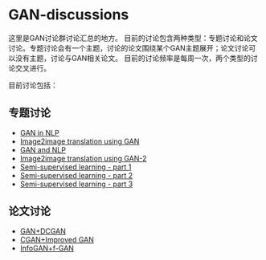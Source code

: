 # GAN-discussions
这里是GAN讨论群讨论汇总的地方。
目前的讨论包含两种类型：专题讨论和论文讨论。专题讨论会有一个主题，讨论的论文围绕某个GAN主题展开；论文讨论可以没有主题，讨论与GAN相关论文。
目前的讨论频率是每周一次，两个类型的讨论交叉进行。

目前讨论包括：

## 专题讨论
* [GAN in NLP](https://github.com/PaperWeeklyCode/GAN-discussions/tree/master/topic%20discussion/%5B1%5DGAN%20in%20NLP)
* [Image2image translation using GAN](https://github.com/PaperWeeklyCode/GAN-discussions/tree/master/topic%20discussion/%5B2%5DImage2image%20translation%20using%20GAN)
* [GAN and NLP](https://github.com/PaperWeeklyCode/GAN-discussions/tree/master/topic%20discussion/%5B3%5DGAN%20and%20NLP)
* [Image2image translation using GAN-2](https://github.com/PaperWeeklyCode/GAN-discussions/tree/master/topic%20discussion/%5B4%5DImage2image%20translation%20using%20GAN-2)
* [Semi-supervised learning - part 1](https://github.com/PaperWeeklyCode/GAN-discussions/tree/master/topic%20discussion/%5B5%5DSemi-supervised%20learning%20-%20part%201)
* [Semi-supervised learning - part 2](https://github.com/PaperWeeklyCode/GAN-discussions/tree/master/topic%20discussion/%5B6%5DSemi-supervised%20learning%20-%20part%202)
* [Semi-supervised learning - part 3](https://github.com/PaperWeeklyCode/GAN-discussions/tree/master/topic%20discussion/%5B7%5DSemi-supervised%20learning%20-%20part%203)

## 论文讨论
* [GAN+DCGAN](https://github.com/PaperWeeklyCode/GAN-discussions/tree/master/paper%20discussion/%5B1%5DGAN%2BDCGAN)
* [CGAN+Improved GAN](https://github.com/PaperWeeklyCode/GAN-discussions/tree/master/paper%20discussion/%5B2%5DCGAN%2BImproved%20GAN)
* [InfoGAN+f-GAN](https://github.com/PaperWeeklyCode/GAN-discussions/tree/master/paper%20discussion/%5B3%5DInfoGAN%2Bf-GAN)
